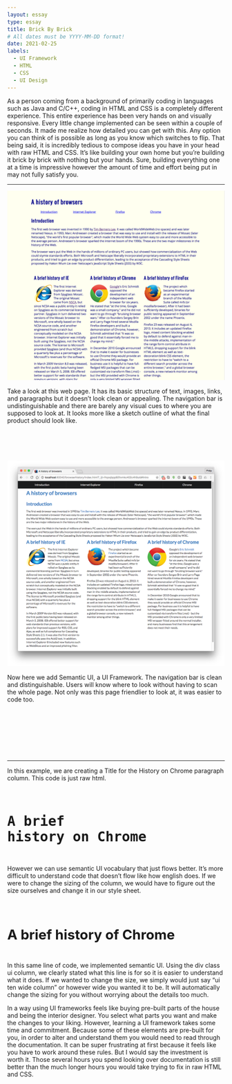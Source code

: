 ```yaml
---
layout: essay
type: essay
title: Brick By Brick
# All dates must be YYYY-MM-DD format!
date: 2021-02-25
labels:
  - UI Framework
  - HTML
  - CSS
  - UI Design
---
```


As a person coming from a background of primarily coding in languages such as Java and C/C++, coding in HTML and CSS is a completely different experience. This entire experience has been very hands on and visually responsive. Every little change implemented can be seen within a couple of seconds. It made me realize how detailed you can get with this. Any option you can think of is possible as long as you know which switches to flip. That being said, it is incredibly tedious to compose ideas you have in your head with raw HTML and CSS. It’s like building your own home but you’re building it brick by brick with nothing but your hands. Sure, building everything one at a time is impressive however the amount of time and effort being put in may not fully satisfy you.

<hr>

<img class="ui medium left floated image" src="../images/without.png">

Take a look at this web page. It has its basic structure of text, images, links, and paragraphs but it doesn’t look clean or appealing. The navigation bar is undistinguishable and there are barely any visual cues to where you are supposed to look at. It looks more like a sketch outline of what the final product should look like.
<br><br><br><br><br><br>
<img class="ui medium left floated image" src="../images/with.png">



Now here we add Semantic UI, a UI Framework. The navigation bar is clean and distinguishable. Users will know where to look without having to scan the whole page. Not only was this page friendlier to look at, it was easier to code too.
<br><br><br><br><br><br><br><br>
<hr>
In this example, we are creating a Title for the History on Chrome paragraph column. This code is just raw html.

## <pre><h2><a name="Chrome">A brief history on Chrome</a></h2></pre>


However we can use semantic UI vocabulary that just flows better. It’s more difficult to understand code that doesn’t flow like how english does. If we were to change the sizing of the column, we would have to figure out the size ourselves and change it in our style sheet.

## <div class="ui column"><h2 id="Chrome">A brief history of Chrome</h2>


In this same line of code, we implemented semantic UI. Using the div class ui column, we clearly stated what this line is for so it is easier to understand what it does. If we wanted to change the size, we simply would just say “ui ten wide column” or however wide you wanted it to be. It will automatically change the sizing for you without worrying about the details too much.

In a way using UI frameworks feels like buying pre-built parts of the house and being the interior designer. You select what parts you want and make the changes to your liking. However, learning a UI framework takes some time and commitment. Because some of these elements are pre-built for you, in order to alter and understand them you would need to read through the documentation. It can be super frustrating at first because it feels like you have to work around these rules. But I would say the investment is worth it. Those several hours you spend looking over documentation is still better than the much longer hours you would take trying to fix in raw HTML and CSS.

